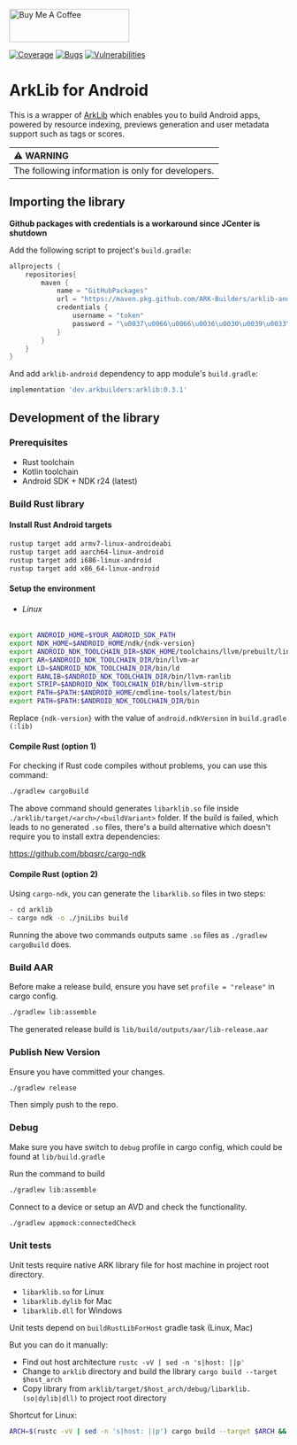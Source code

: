 <a href="https://www.buymeacoffee.com/arkbuilders" target="_blank"><img src="https://cdn.buymeacoffee.com/buttons/v2/default-yellow.png" alt="Buy Me A Coffee" style="height: 60px !important;width: 217px !important;" ></a>

[![Coverage](https://sonarcloud.io/api/project_badges/measure?project=ARK-Builders_arklib-android&metric=coverage)](https://sonarcloud.io/summary/new_code?id=ARK-Builders_arklib-android)
[![Bugs](https://sonarcloud.io/api/project_badges/measure?project=ARK-Builders_arklib-android&metric=bugs)](https://sonarcloud.io/summary/new_code?id=ARK-Builders_arklib-android)
[![Vulnerabilities](https://sonarcloud.io/api/project_badges/measure?project=ARK-Builders_arklib-android&metric=vulnerabilities)](https://sonarcloud.io/summary/new_code?id=ARK-Builders_arklib-android)

# ArkLib for Android

This is a wrapper of <a href="https://github.com/ARK-Builders/arklib" target="_blank">ArkLib</a> which enables you to build Android apps, powered by resource indexing, previews generation and user metadata support such as tags or scores.

| :warning: WARNING          |
|:---------------------------|
| The following information is only for developers. |

## Importing the library
**Github packages with credentials is a workaround since JCenter is shutdown**

Add the following script to project's `build.gradle`:

```groovy
allprojects {
    repositories{
        maven {
            name = "GitHubPackages"
            url = "https://maven.pkg.github.com/ARK-Builders/arklib-android"
            credentials {
                username = "token"
                password = "\u0037\u0066\u0066\u0036\u0030\u0039\u0033\u0066\u0032\u0037\u0033\u0036\u0033\u0037\u0064\u0036\u0037\u0066\u0038\u0030\u0034\u0039\u0062\u0030\u0039\u0038\u0039\u0038\u0066\u0034\u0066\u0034\u0031\u0064\u0062\u0033\u0064\u0033\u0038\u0065"
            }
        }
    }
}
```

And add `arklib-android` dependency to app module's `build.gradle`:
```groovy
implementation 'dev.arkbuilders:arklib:0.3.1'
```

## Development of the library

### Prerequisites

- Rust toolchain
- Kotlin toolchain
- Android SDK + NDK r24 (latest)

### Build Rust library

#### Install Rust Android targets
```sh
rustup target add armv7-linux-androideabi
rustup target add aarch64-linux-android
rustup target add i686-linux-android
rustup target add x86_64-linux-android
```
#### Setup the environment
 * ###### Linux
```sh
export ANDROID_HOME=$YOUR_ANDROID_SDK_PATH
export NDK_HOME=$ANDROID_HOME/ndk/{ndk-version}
export ANDROID_NDK_TOOLCHAIN_DIR=$NDK_HOME/toolchains/llvm/prebuilt/linux-x84_64
export AR=$ANDROID_NDK_TOOLCHAIN_DIR/bin/llvm-ar
export LD=$ANDROID_NDK_TOOLCHAIN_DIR/bin/ld
export RANLIB=$ANDROID_NDK_TOOLCHAIN_DIR/bin/llvm-ranlib
export STRIP=$ANDROID_NDK_TOOLCHAIN_DIR/bin/llvm-strip
export PATH=$PATH:$ANDROID_HOME/cmdline-tools/latest/bin
export PATH=$PATH:$ANDROID_NDK_TOOLCHAIN_DIR/bin
```
Replace `{ndk-version}` with the value of `android.ndkVersion` in `build.gradle (:lib)`

#### Compile Rust (option 1)

For checking if Rust code compiles without problems, you can use this command:

```sh
./gradlew cargoBuild
```

The above command should generates `libarklib.so` file inside `./arklib/target/<arch>/<buildVariant>` folder.
If the build is failed, which leads to no generated `.so` files, there's a build alternative
which doesn't require you to install extra dependencies:

https://github.com/bbqsrc/cargo-ndk

#### Compile Rust (option 2)

Using `cargo-ndk`, you can generate the `libarklib.so` files in two steps:

```sh
- cd arklib
- cargo ndk -o ./jniLibs build
```

Running the above two commands outputs same `.so` files as `./gradlew cargoBuild` does.

### Build AAR

Before make a release build, ensure you have set `profile = "release"` in cargo config.

```sh
./gradlew lib:assemble
```

The generated release build is `lib/build/outputs/aar/lib-release.aar`

### Publish New Version

Ensure you have committed your changes.

```sh
./gradlew release
```

Then simply push to the repo.

### Debug

Make sure you have switch to `debug` profile in cargo config, which could be found at `lib/build.gradle` 

Run the command to build

```sh
./gradlew lib:assemble
```

Connect to a device or setup an AVD and check the functionality.

```sh
./gradlew appmock:connectedCheck
```

### Unit tests

Unit tests require native ARK library file for host machine in project root directory.

- ```libarklib.so``` for Linux
- ```libarklib.dylib``` for Mac
- ```libarklib.dll``` for Windows

Unit tests depend on ```buildRustLibForHost``` gradle task (Linux, Mac)

But you can do it manually:

- Find out host architecture ```rustc -vV | sed -n 's|host: ||p'```
- Change to `arklib` directory and build the library ```cargo build --target $host_arch```
- Copy library from ```arklib/target/$host_arch/debug/libarklib.(so|dylib|dll)``` to project root directory

Shortcut for Linux:
```sh
ARCH=$(rustc -vV | sed -n 's|host: ||p') cargo build --target $ARCH && cp arklib/target/$ARCH/debug/libarklib.so .
```

